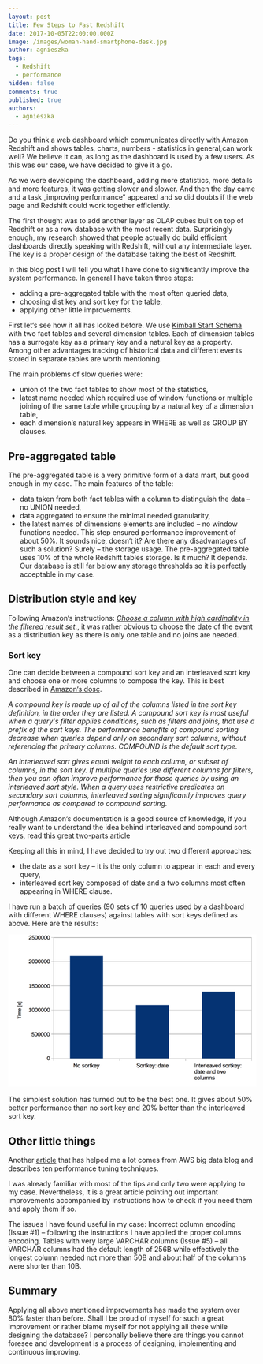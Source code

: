 ```yaml
---
layout: post
title: Few Steps to Fast Redshift
date: 2017-10-05T22:00:00.000Z
image: /images/woman-hand-smartphone-desk.jpg
author: agnieszka
tags:
  - Redshift
  - performance
hidden: false
comments: true
published: true
authors:
  - agnieszka
---
```

Do you think a web dashboard which communicates directly with Amazon Redshift and shows tables, charts, numbers - statistics in general,can work well? We believe it can, as long as the dashboard is used by a few users. As this was our case, we have decided to give it a go. 

As we were developing the dashboard, adding more statistics, more details and more features, it was getting slower and slower. And then the day came and a task „improving performance“ appeared and so did doubts if the web page and Redshift could work together efficiently.

The first thought was to add another layer as OLAP cubes built on top of Redshift or as a row database with the most recent data. Surprisingly enough, my research showed that people actually do build efficient dashboards directly speaking with Redshift, without any intermediate layer. The key is a proper design of the database taking the best of Redshift.

In this blog post I will tell you what I have done to significantly improve the system performance. In general I have taken three steps:

* adding a pre-aggregated table with the most often queried data,
* choosing dist key and sort key for the table,
* applying other little improvements.

First let‘s see how it all has looked before. We use [Kimball Start Schema](http://www.kimballgroup.com/data-warehouse-business-intelligence-resources/kimball-techniques/dimensional-modeling-techniques/star-schema-olap-cube/) with two fact tables and several dimension tables. Each of dimension tables has a surrogate key as a primary key and a natural key as a property. Among other advantages tracking of historical data and different events stored in separate tables are worth mentioning.

The main problems of slow queries were:

* union of the two fact tables to show most of the statistics,
* latest name needed which required use of window functions or multiple joining of the same table while grouping by a natural key of a dimension table,
* each dimension‘s natural key appears in WHERE as well as GROUP BY clauses.

## **Pre-aggregated table**

The pre-aggregated table is a very primitive form of a data mart, but good enough in my case. The main features of the table:

* data taken from both fact tables with a column to distinguish the data – no UNION needed,
* data aggregated to ensure the minimal needed granularity,
* the latest names of dimensions elements are included – no window functions needed. This step ensured performance improvement of about 50%. It sounds nice, doesn‘t it? Are there any disadvantages of such a solution? Surely – the storage usage. The pre-aggregated table uses 10% of the whole Redshift tables storage. Is it much? It depends. Our database is still far below any storage thresholds so it is perfectly acceptable in my case.

## **Distribution style and key**

Following Amazon‘s instructions: <cite>[Choose a column with high cardinality in the filtered result set.](http://docs.aws.amazon.com/redshift/latest/dg/c_best-practices-best-dist-key.html)</cite>, it was rather obvious to choose the date of the event as a distribution key as there is only one table and no joins are needed. 

### **Sort key**

One can decide between a compound sort key and an interleaved sort key and choose one or more columns to compose the key. This is best described in [Amazon‘s dosc](http://docs.aws.amazon.com/redshift/latest/dg/t_Sorting_data.html).

<cite>A compound key is made up of all of the columns listed in the sort key definition, in the order they are listed. A compound sort key is most useful when a query's filter applies conditions, such as filters and joins, that use a prefix of the sort keys. The performance benefits of compound sorting decrease when queries depend only on secondary sort columns, without referencing the primary columns. COMPOUND is the default sort type.</cite>

<cite>An interleaved sort gives equal weight to each column, or subset of columns, in the sort key. If multiple queries use different columns for filters, then you can often improve performance for those queries by using an interleaved sort style. When a query uses restrictive predicates on secondary sort columns, interleaved sorting significantly improves query performance as compared to compound sorting.</cite>

Although Amazon‘s documentation is a good source of knowledge, if you really want to understand the idea behind interleaved and compound sort keys, read [this great two-parts article](https://blog.chartio.com/posts/understanding-interleaved-sort-keys-in-amazon-redshift-part-1)

Keeping all this in mind, I have decided to try out two different approaches:

* the date as a sort key – it is the only column to appear in each and every query,
* interleaved sort key composed of date and a two columns most often appearing in WHERE clause.

I have run a batch of queries (90 sets of 10 queries used by a dashboard with different WHERE clauses) against tables with sort keys defined as above. Here are the results:

![Photo 1](/images/few-steps-to-fast-redshift/chart.png)

The simplest solution has turned out to be the best one. It gives about 50% better performance than no sort key and 20% better than the interleaved sort key.

## **Other little things**

Another [article](https://aws.amazon.com/blogs/big-data/top-10-performance-tuning-techniques-for-amazon-redshift/) that has helped me a lot comes from AWS big data blog and describes ten performance tuning techniques.

I was already familiar with most of the tips and only two were applying to my case. Nevertheless, it is a great article pointing out important improvements accompanied by instructions how to check if you need them and apply them if so.

The issues I have found useful in my case: Incorrect column encoding (Issue #1) – following the instructions I have applied the proper columns encoding. Tables with very large VARCHAR columns (Issue #5) – all VARCHAR columns had the default length of 256B while effectively the longest column needed not more than 50B and about half of the columns were shorter than 10B.

## **Summary**

Applying all above mentioned improvements has made the system over 80% faster than before. Shall I be proud of myself for such a great improvement or rather blame myself for not applying all these while designing the database? I personally believe there are things you cannot foresee and development is a process of designing, implementing and continuous improving.
